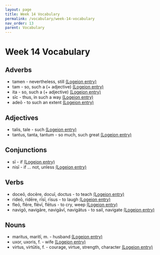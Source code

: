 ```yaml
---
layout: page
title: Week 14 Vocabulary
permalink: /vocabulary/week-14-vocabulary
nav_order: 13
parent: Vocabulary
---
```


# Week 14 Vocabulary

## Adverbs

* tamen - nevertheless, still [(Logeion entry)](https://logeion.uchicago.edu/tamen)
* tam - so, such a (+ adjective) [(Logeion entry)](https://logeion.uchicago.edu/tam)
* ita - so, such a (+ adjective) [(Logeion entry)](https://logeion.uchicago.edu/ita)
* sīc - thus, in such a way [(Logeion entry)](https://logeion.uchicago.edu/sic)
* adeō - to such an extent [(Logeion entry)](https://logeion.uchicago.edu/adeo)

## Adjectives

* talis, tale - such [(Logeion entry)](https://logeion.uchicago.edu/talis)
* tantus, tanta, tantum - so much, such great [(Logeion entry)](https://logeion.uchicago.edu/tantus)

## Conjunctions

* sī - if [(Logeion entry)](https://logeion.uchicago.edu/si)
* nisī - if ... not, unless [(Logeion entry)](https://logeion.uchicago.edu/nisi)

## Verbs

* doceō, docēre, docuī, doctus - to teach  [(Logeion entry)](https://logeion.uchicago.edu/doceo)
* rideō, ridēre, rīsī, rīsus - to laugh [(Logeion entry)](https://logeion.uchicago.edu/rideo)
* fleō, flēre, flēvī, flētus - to cry, weep [(Logeion entry)](https://logeion.uchicago.edu/fleo)
* navigō, navigāre, navigāvī, navigātus - to sail, navigate [(Logeion entry)](https://logeion.uchicago.edu/navigo)

## Nouns

* maritus, maritī, m. - husband [(Logeion entry)](https://logeion.uchicago.edu/maritus)
* uxor, uxoris, f. - wife [(Logeion entry)](https://logeion.uchicago.edu/uxor)
* virtus, virtūtis, f. - courage, virtue, strength, character [(Logeion entry)](https://logeion.uchicago.edu/virtus)

